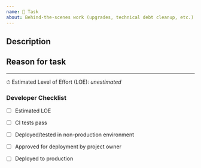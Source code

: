 ```yaml
---
name: 👷 Task
about: Behind-the-scenes work (upgrades, technical debt cleanup, etc.)
---
```


## Description

## Reason for task

--- 

<!-- ⤵️ to be filled out by developer -->

⏱ Estimated Level of Effort (LOE): _unestimated_

### Developer Checklist

* [ ] Estimated LOE
* [ ] CI tests pass
* [ ] Deployed/tested in non-production environment
* [ ] Approved for deployment by project owner
* [ ] Deployed to production

